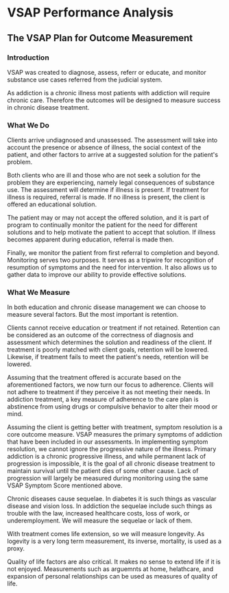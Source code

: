 # VSAP Performance Analysis

## The VSAP Plan for Outcome Measurement

### Introduction

VSAP was created to diagnose, assess, referr or educate, and monitor substance 
use cases referred from the judicial system.

As addiction is a chronic illness most patients with addiction will require 
chronic care. Therefore the outcomes will be designed to measure success in 
chronic disease treatment.


### What We Do

Clients arrive undiagnosed and unassessed. The assessment will take into 
account the presence or absence of illness, the social context of the patient, 
and other factors to arrive at a suggested solution for the patient's problem.

Both clients who are ill and those who are not seek a solution for 
the problem they are experiencing, namely legal consequences of 
substance use. The assessment will determine if illness is present. If treatment 
for illness is required, referral is made. If no illness is present, the client
is offered an educational solution.

The patient may or may not accept the offered solution, and it is part of 
program to continually monitor the patient for the need for different solutions
and to help motivate the patient to accept that solution. If illness becomes
apparent during education, referral is made then.

Finally, we monitor the patient from first referral to completion and beyond. 
Monitoring serves two purposes. It serves as a tripwire for recognition of resumption
of symptoms and the need for intervention. It also allows us to gather data
to improve our ability to provide effective solutions. 


### What We Measure

In both education and chronic disease management we can choose to measure 
several factors. But the most important is retention. 

Clients cannot receive education or treatment if not retained. Retention can 
be considered as an outcome of the correctness of diagnosis and assessment 
which determines the solution and readiness of the client. If treatment is 
poorly matched with client goals, retention will be lowered. Likewise, if 
treatment fails to meet the patient's needs, retention will be lowered.

Assuming that the treatment offered is accurate based on the aforementioned
factors, we now turn our focus to adherence. Clients will not adhere to treatment
if they perceive it as not meeting their needs. In addiction treatment,
a key measure of adherence to the care plan is abstinence from using drugs or compulsive
behavior to alter their mood or mind.

Assuming the client is getting better with treatment, symptom resolution is a 
core outcome measure. VSAP measures the primary symptoms of addiction that have been
included in our assessments. In implementing symptom resolution, we
cannot ignore the progressive nature of the illness. Primary addiction is a 
chronic progressive illness, and while permanent lack of progression is
impossible, it is the goal of all chronic disease treatment to maintain survival
until the patient dies of some other cause. Lack of progression will
largely be measured during monitoring using the same VSAP Symptom Score mentioned
above.

Chronic diseases cause sequelae. In diabetes it is such things as vascular disease 
and vision loss. In addiction the sequelae include such things as trouble with the law, 
increased healthcare costs, loss of work, or underemployment. We will 
measure the sequelae or lack of them.

With treatment comes life extension, so we will measure longevity. As
logevity is a very long term measurement, its inverse, mortality,
is used as a proxy.

Quality of life factors are also critical. It makes no sense to extend life
if it is not enjoyed. Measurements such as arguemnts at home, helathcare, 
and expansion of personal relationships can be used as measures of 
quality of life.




